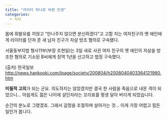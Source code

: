 ```yaml
---
title: "라이터 하나로 바뀐 인생"
categories:
  - 시사
---
```


몸에 휘발유를 끼얹고 “만나주지 않으면 분신하겠다”고 고함 치는 여자친구의 옛 애인에게 라이터를 던져 준 새 남자 친구가 자살 방조 혐의로 구속됐다.

서울동부지법 형사11부(부장 조현일)는 3일 새로 사귄 여자 친구의 옛 애인의 자살을 방조한 혐의로 기소된 B씨에게 징역 1년을 선고하고 법정 구속했다.

(출처) 한국일보  
<http://news.hankooki.com/lpage/society/200804/h2008040403364121980.htm>

**미필적 고의**가 되는 군요. 의도하지는 않았겠지만 결국 한 사람을 죽음으로 내몬 격이 되었으니... 아쉽게도 젊은 나이에 살인자라는 꼬리표를 평생 달아 버리게 되었습니다.  
  
순간의 분노로 그랬겠죠. 그래서 감정을 조절하며 살아가는 것... 이게 가장 어렵고 힘든 일인가 봅니다.
